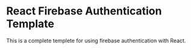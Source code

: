 # React Firebase Authentication Template

This is a complete templete for using firebase authentication with React.
